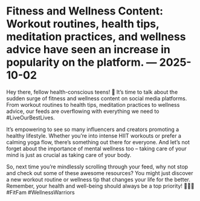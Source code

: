# Fitness and Wellness Content: Workout routines, health tips, meditation practices, and wellness advice have seen an increase in popularity on the platform. — 2025-10-02

Hey there, fellow health-conscious teens! 🌟 It’s time to talk about the sudden surge of fitness and wellness content on social media platforms. From workout routines to health tips, meditation practices to wellness advice, our feeds are overflowing with everything we need to #LiveOurBestLives.

It’s empowering to see so many influencers and creators promoting a healthy lifestyle. Whether you’re into intense HIIT workouts or prefer a calming yoga flow, there’s something out there for everyone. And let’s not forget about the importance of mental wellness too – taking care of your mind is just as crucial as taking care of your body.

So, next time you’re mindlessly scrolling through your feed, why not stop and check out some of these awesome resources? You might just discover a new workout routine or wellness tip that changes your life for the better. Remember, your health and well-being should always be a top priority! 💪🧘‍♀️ #FitFam #WellnessWarriors